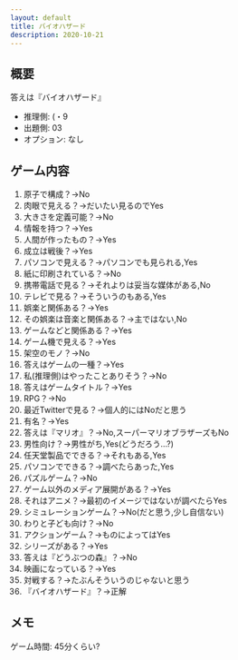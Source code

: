 ```yaml
---
layout: default
title: バイオハザード
description: 2020-10-21
---
```


## 概要

答えは『バイオハザード』

- 推理側: (・9
- 出題側: 03
- オプション: なし

## ゲーム内容

1. 原子で構成？→No
2. 肉眼で見える？→だいたい見るのでYes
3. 大きさを定義可能？→No
4. 情報を持つ？→Yes
5. 人間が作ったもの？→Yes
6. 成立は戦後？→Yes
7. パソコンで見える？→パソコンでも見られる,Yes
8. 紙に印刷されている？→No
9. 携帯電話で見る？→それよりは妥当な媒体がある,No
10. テレビで見る？→そういうのもある,Yes
11. 娯楽と関係ある？→Yes
12. その娯楽は音楽と関係ある？→主ではない,No
13. ゲームなどと関係ある？→Yes
14. ゲーム機で見える？→Yes
15. 架空のモノ？→No
16. 答えはゲームの一種？→Yes
17. 私(推理側)はやったことありそう？→No
18. 答えはゲームタイトル？→Yes
19. RPG？→No
20. 最近Twitterで見る？→個人的にはNoだと思う
21. 有名？→Yes
22. 答えは『マリオ』？→No,スーパーマリオブラザーズもNo
23. 男性向け？→男性がち,Yes(どうだろう…?)
24. 任天堂製品でできる？→それもある,Yes
25. パソコンでできる？→調べたらあった,Yes
26. パズルゲーム？→No
27. ゲーム以外のメディア展開がある？→Yes
28. それはアニメ？→最初のイメージではないが調べたらYes
29. シミュレーションゲーム？→No(だと思う,少し自信ない)
30. わりと子ども向け？→No
31. アクションゲーム？→ものによってはYes
32. シリーズがある？→Yes
33. 答えは『どうぶつの森』？→No
34. 映画になっている？→Yes
35. 対戦する？→たぶんそういうのじゃないと思う
36. 『バイオハザード』？→正解

## メモ

ゲーム時間: 45分くらい?
